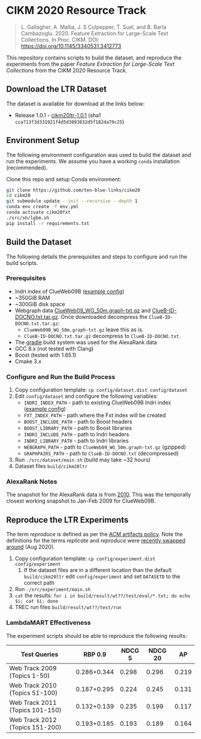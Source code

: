 # CIKM 2020 Resource Track

> L. Gallagher, A. Mallia, J. S Culpepper, T. Suel, and B. Barla Cambazoglu.
> 2020. Feature Extraction for Large-Scale Text Collections. In Proc. CIKM.
> DOI: https://doi.org/10.1145/3340531.3412773

This repository contains scripts to build the dataset, and reproduce the
experiments from the paper _Feature Extraction for Large-Scale Text
Collections_ from the CIKM 2020 Resource Track.

## Download the LTR Dataset

The dataset is available for download at the links below:

* Release 1.0.1 - [cikm20ltr-1.0.1][v1.0.1] (sha1 `cca713f3d331921f4d5d3093832d5f182da79c25`)

[v1.0.1]: https://cloudstor.aarnet.edu.au/plus/s/FsYRqqu8LeQDwZi/download

## Environment Setup

The following environment configuration was used to build the dataset and run
the experiments. We assume you have a working `conda` installation
(recommended).

Clone this repo and setup Conda environment:

```sh
git clone https://github.com/ten-blue-links/cikm20
cd cikm20
git submodule update --init --recursive --depth 1
conda env create -f env.yml
conda activate cikm20fxt
./src/sh/lgbm.sh
pip install -r requirements.txt
```

## Build the Dataset

The following details the prerequisites and steps to configure and run the
build scripts.

### Prerequisites

* Indri index of ClueWeb09B ([example config][clueindri])
* ~350GiB RAM
* ~300GiB disk space
* Webgraph data [ClueWeb09_WG_50m.graph-txt.gz][graph] and [ClueB-ID-DOCNO.txt.tar.gz][iddocno]. Once downloaded decompress the `ClueB-ID-DOCNO.txt.tar.gz`:
    - `ClueWeb09B_WG_50m.graph-txt.gz` leave this as is.
    - `ClueB-ID-DOCNO.txt.tar.gz` decompress to `ClueB-ID-DOCNO.txt`.
* The [gradle][gradleversion] build system was used for the AlexaRank data
* GCC 8.x (not tested with Clang)
* Boost (tested with 1.65.1)
* Cmake 3.x

### Configure and Run the Build Process

1. Copy configuration template: `cp config/dataset.dist config/dataset`
2. Edit `config/dataset` and configure the following variables:
    - `INDRI_INDEX_PATH` - path to existing ClueWeb09B Indri index ([example config][clueindri])
    - `FXT_INDEX_PATH` - path where the Fxt index will be created
    - `BOOST_INCLUDE_PATH` - path to Boost headers
    - `BOOST_LIBRARY_PATH` - path to Boost libraries
    - `INDRI_INCLUDE_PATH` - path to Indri headers
    - `INDRI_LIBRARY_PATH` - path to Indri libraries
    - `WEBGRAPH_PATH` - path to `ClueWeb09_WG_50m.graph-txt.gz` (gzipped)
    - `GRAPHPAIRS_PATH` - path to `ClueB-ID-DOCNO.txt` (decompressed)
3. Run `./src/dataset/main.sh` (build may take ~32 hours)
4. Dataset files `build/cikm20ltr`

[clueindri]: config/clueweb09b.xml
[graph]: http://boston.lti.cs.cmu.edu/clueweb09/WebGraph/ClueWeb09_WG_50m.graph-txt.gz
[iddocno]: http://boston.lti.cs.cmu.edu/clueweb09/pagerank/ClueB-ID-DOCNO.txt.tar.gz

### AlexaRank Notes

The snapshot for the AlexaRank data is from [2010][alexarank].
This was the temporally closest working snapshot to Jan-Feb 2009 for
ClueWeb09B.

[alexarank]: https://web.archive.org/web/20100623204449/http://s3.amazonaws.com/alexa-static/top-1m.csv.zip
[guava]: https://github.com/google/guava
[gradleversion]: https://services.gradle.org/distributions/gradle-5.6.3-bin.zip

## Reproduce the LTR Experiments

The term _reproduce_ is defined as per the [ACM artifacts policy][acmdefs].
Note the definitions for the terms _replicate_ and _reproduce_ were [recently
swapped around][wayback] (Aug 2020).

[acmdefs]: https://www.acm.org/publications/policies/artifact-review-and-badging-current
[wayback]: https://web.archive.org/web/20201006061405/https://www.acm.org/publications/policies/artifact-review-and-badging-current

1. Copy configuration template: `cp config/experiment.dist config/experiment`
    1. If the dataset files are in a different location than the default
       `build/cikm20ltr` edit `config/experiment` and set `DATASETD` to the
        correct path
2. Run `./src/experiment/main.sh`
3. `cat` the results: `for i in build/result/wt??/test/eval/*.txt; do echo $i; cat $i; done`
4. TREC run files `build/result/wt??/test/run`

### LambdaMART Effectiveness

The experiment scripts should be able to reproduce the following results:

| Test Queries                    | RBP 0.9       | NDCG 5 | NDCG 20 | AP    |
|---------------------------------|---------------|--------|---------|-------|
| Web Track 2009 (Topics 1-50)    | 0.286+0.344   | 0.298  | 0.296   | 0.219 |
| Web Track 2010 (Topics 51-100)  | 0.187+0.295   | 0.224  | 0.245   | 0.131 |
| Web Track 2011 (Topics 101-150) | 0.132+0.139   | 0.235  | 0.199   | 0.117 |
| Web Track 2012 (Topics 151-200) | 0.193+0.185   | 0.193  | 0.189   | 0.164 |
